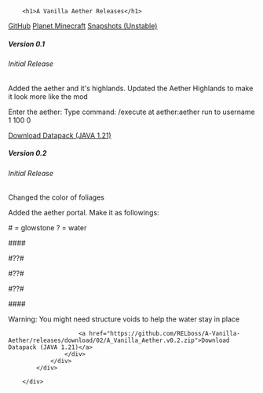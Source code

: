 
        <h1>A Vanilla Aether Releases</h1>
<a href="https://github.com/RELboss/A-Vanilla-Aether" class="btn btn-primary" tabindex="-1" role="button">GitHub</a>
<a href="https://www.planetminecraft.com/data-pack/a-vanilla-aether/" class="btn btn-success" tabindex="-1" role="button">Planet Minecraft</a>
<a href="https://github.com/RELboss/A-Vanilla-Aether-Snapshots/releases" class="btn btn-dark" tabindex="-1" role="button">Snapshots (Unstable)</a>
        <div class="row mt-3">
            <div class="col-md-4 mb-4">
                <div class="card release-card">
                    <div class="card-body">
                        <h5 class="card-title">Version 0.1</h5>
                        <h6 class="card-subtitle mb-2 text-muted">Initial Release</h6>
                        <p class="card-text">Added the aether and it's highlands.
Updated the Aether Highlands to make it look more like the mod
</p>
                        <p class="card-text">Enter the aether:
Type command: /execute at aether:aether run to username 1 100 0</p>
                        <a href="https://github.com/RELboss/A-Vanilla-Aether/releases/download/01/A_Vanilla_Aether.v0.1.zip" class="btn btn-primary">Download Datapack (JAVA 1.21)</a>
                    </div>
                </div>
            </div>
            <div class="col-md-4 mb-4">
                <div class="card release-card">
                    <div class="card-body">
                        <h5 class="card-title">Version 0.2</h5>
                        <h6 class="card-subtitle mb-2 text-muted">Initial Release</h6>
                        <p class="card-text">Changed the color of foliages</p>
                        <p class="card-text mt-1">Added the aether portal.
Make it as followings:
</p>
                        <p class="card-text mt-1"># = glowstone
? = water
</p>
                        <p class="card-text mt-1">####
</p>
                        <p class="card-text mt-1">#??#
</p>
                        <p class="card-text mt-1">#??#
</p>
                        <p class="card-text mt-1>#??#
</p>
                        <p class="card-text mt-1">#??#
</p>
                        <p class="card-text mt-1">####
</p>
                        <p class="card-text mt-1">Warning: You might need structure voids to help the water stay in place</p>

                        <a href="https://github.com/RELboss/A-Vanilla-Aether/releases/download/02/A_Vanilla_Aether.v0.2.zip">Download Datapack (JAVA 1.21)</a>
                    </div>
                </div>
            </div>
        
        </div>
    
